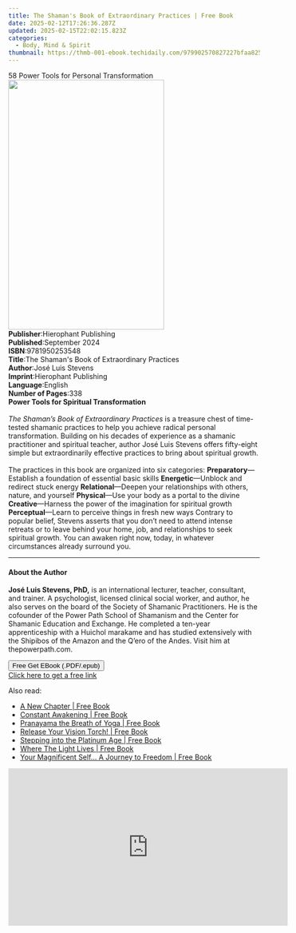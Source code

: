 ```yaml
---
title: The Shaman's Book of Extraordinary Practices | Free Book
date: 2025-02-12T17:26:36.287Z
updated: 2025-02-15T22:02:15.823Z
categories:
  - Body, Mind & Spirit
thumbnail: https://thmb-001-ebook.techidaily.com/979902570827227bfaa825741ae2bd832ce4a590c842db24e2e94658b360e9c6.jpg
---
```

<main id="book-container">
  <div class="flex flex-col">
    <div class="book-brief flex-1 py-6 px-4 sm:p-6 md:py-10 md:px-8">
      <!-- brief-->
      <div class="book-brief-main">
        58 Power Tools for Personal Transformation
      </div>
    </div>
    <div
      class="book-meta-info flex-1 grid gap-4 col-start-1 col-end-3 row-start-1 sm:mb-6 sm:grid-cols-4 lg:gap-6 lg:col-start-2 lg:row-end-6 lg:row-span-6 lg:mb-0"
    >
      <div
        class="book-meta-info-left place-content-center mt-4 p-4 text-sm leading-6 col-start-2 col-span-2 dark:text-slate-400"
      >
        <img
          class="w-full h-500 object-cover rounded-lg sm:h-255 sm:col-span-2 lg:col-span-full"
          src="https://img-001-ebook.techidaily.com/6ff0f725b19125a0233f8ef687ec04d89c1e0aa83c4bb3ac8a47d109b460050b.jpg"
          alt=""
          width="312"
          height="500"
        />
      </div>
      <div
        class="book-meta-info-right mt-2 col-start-1 row-start-2 col-span-3 self-center"
      >
        <!-- meta data  -->
        <div class="flex flex-col px-4 md:px-8">
          <div class="flex-1">
            <strong>Publisher</strong>:<span class="px-2"
              >Hierophant Publishing</span
            >
          </div>
          <div class="flex-1">
            <strong>Published</strong>:<span class="px-2">September 2024</span>
          </div>
          <div class="flex-1">
            <strong>ISBN</strong>:<span class="px-2">9781950253548</span>
          </div>
          <div class="flex-1">
            <strong>Title</strong>:<span class="px-2"
              >The Shaman&#39;s Book of Extraordinary Practices</span
            >
          </div>
          <div class="flex-1">
            <strong>Author</strong>:<span class="px-2">José Luis Stevens</span>
          </div>
          <div class="flex-1">
            <strong>Imprint</strong>:<span class="px-2"
              >Hierophant Publishing</span
            >
          </div>
          <div class="flex-1">
            <strong>Language</strong>:<span class="px-2">English</span>
          </div>
          <div class="flex-1">
            <strong>Number of Pages</strong>:<span class="px-2">338</span>
          </div>
        </div>
      </div>
    </div>
    <div class="book-description flex-1 py-6 px-4 sm:p-6 md:py-10 md:px-8">
      <div class="book-description-main">
        <div accordion-content="" id="description">
          <b>Power Tools for Spiritual Transformation</b><br /><br /><i
            >The Shaman’s Book of Extraordinary Practices</i
          >
          is a treasure chest of time-tested shamanic practices to help you
          achieve radical personal transformation. Building on his decades of
          experience as a shamanic practitioner and spiritual teacher, author
          José Luis Stevens offers fifty-eight simple but extraordinarily
          effective practices to bring about spiritual growth.<br /><br />
          The practices in this book are organized into six categories:
          <b>Preparatory</b>—Establish a foundation of essential basic skills
          <b>Energetic</b>—Unblock and redirect stuck energy
          <b>Relational</b>—Deepen your relationships with others, nature, and
          yourself <b>Physical</b>—Use your body as a portal to the divine
          <b>Creative</b>—Harness the power of the imagination for spiritual
          growth <b>Perceptual</b>—Learn to perceive things in fresh new ways
          Contrary to popular belief, Stevens asserts that you don’t need to
          attend intense retreats or to leave behind your home, job, and
          relationships to seek spiritual growth. You can awaken right now,
          today, in whatever circumstances already surround you.
        </div>
        <div class="accordion-fader"></div>
      </div>
    </div>
    <div class="book-excerpts flex-1 py-6 px-4 sm:p-6 md:py-10 md:px-8">
      <!-- excerpts-->
      <div class="book-excerpts-main">
        <hr />
        <h4 class="placeholder placeholder-heading">
          <span>About the Author</span>
        </h4>
        <p>
          <b>José Luis Stevens, PhD,</b> is an international lecturer, teacher,
          consultant, and trainer. A psychologist, licensed clinical social
          worker, and author, he also serves on the board of the Society of
          Shamanic Practitioners. He is the cofounder of the Power Path School
          of Shamanism and the Center for Shamanic Education and Exchange. He
          completed a ten-year apprenticeship with a Huichol marakame and has
          studied extensively with the Shipibos of the Amazon and the Q’ero of
          the Andes. Visit him at thepowerpath.com.
        </p>
      </div>
    </div>
    <div
      class="book-about-author flex-1 py-6 px-4 sm:p-6 md:py-10 md:px-8"
    ></div>
    <div class="book-free-get flex-1 py-6 px-4 sm:p-6 md:py-10 md:px-8">
      <button
        id="btn-free-get"
        class="bg-blue-500 hover:bg-blue-700 text-white font-bold py-2 px-4 rounded"
      >
        Free Get EBook (.PDF/.epub)
      </button>
      <div id="countdown-display" class="px-2 text-lg mt-2"></div>
      <a
        id="free-link"
        class="hidden bg-blue-500 hover:bg-blue-700 text-white font-bold py-2 px-4 rounded"
        href="https://www.ebooks.com/en-us/book/211239552/the-shaman-s-book-of-extraordinary-practices/jos-luis-stevens/"
        target="_blank"
        >Click here to get a free link</a
      >
    </div>
    <script>
      let countdownTime = 0;
      let countdownInterval = null;
      document
        .getElementById('btn-free-get')
        .addEventListener('click', startCountdown);
      function startCountdown() {
        countdownTime = new Date().getTime() + 60000 * 3;
        countdownInterval = setInterval(updateCountdown, 1000);
        document.getElementById('btn-free-get').disabled = true;
        document
          .getElementById('btn-free-get')
          .classList.add('bg-gray-500', 'cursor-not-allowed');
      }
      function updateCountdown() {
        let currentTime = new Date().getTime();
        let timeLeft = countdownTime - currentTime;
        let secondsLeft = Math.floor(timeLeft / 1000);
        document.getElementById('countdown-display').innerHTML =
          `Remaining time: ${secondsLeft} seconds.`;
        if (secondsLeft <= 0) {
          clearInterval(countdownInterval);
          document.getElementById('btn-free-get').classList.add('hidden');
          document.getElementById('free-link').classList.remove('hidden');
          document.getElementById('countdown-display').innerHTML = '';
        }
      }
    </script>
  </div>
</main>

<ins class="adsbygoogle"
      style="display:block"
      data-ad-client="ca-pub-7571918770474297"
      data-ad-slot="8358498916"
      data-ad-format="auto"
      data-full-width-responsive="true"></ins>
    

<span class="atpl-alsoreadstyle">Also read:</span>
<div><ul>
<li><a href="https://novels-ebooks.techidaily.com/209841342-9780980784619-a-new-chapter/"><u>A New Chapter | Free Book</u></a></li>
<li><a href="https://novels-ebooks.techidaily.com/209841334-9780996568920-constant-awakening/"><u>Constant Awakening | Free Book</u></a></li>
<li><a href="https://novels-ebooks.techidaily.com/209841008-9780977512669-pranayama-the-breath-of-yoga/"><u>Pranayama the Breath of Yoga | Free Book</u></a></li>
<li><a href="https://novels-ebooks.techidaily.com/209841369-9780990584872-release-your-vision-torch/"><u>Release Your Vision Torch! | Free Book</u></a></li>
<li><a href="https://novels-ebooks.techidaily.com/209841373-9780996531511-stepping-into-the-platinum-age/"><u>Stepping into the Platinum Age | Free Book</u></a></li>
<li><a href="https://novels-ebooks.techidaily.com/209841167-9780994359315-where-the-light-lives/"><u>Where The Light Lives | Free Book</u></a></li>
<li><a href="https://novels-ebooks.techidaily.com/209841278-9788460679677-your-magnificent-self-a-journey-to-freedom/"><u>Your Magnificent Self... A Journey to Freedom | Free Book</u></a></li>
</ul></div>

<!-- affiliate ads begin -->
<iframe width="560" height="315" src="https://www.youtube.com/embed/l-SCWTWpegY?si=oxTsHQkIu1v4-I6b" title="YouTube video player" frameborder="0" allow="accelerometer; autoplay; clipboard-write; encrypted-media; gyroscope; picture-in-picture; web-share" referrerpolicy="strict-origin-when-cross-origin" allowfullscreen></iframe>
<!-- affiliate ads end -->

